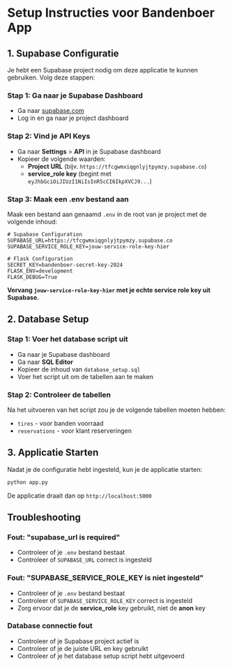 # Setup Instructies voor Bandenboer App

## 1. Supabase Configuratie

Je hebt een Supabase project nodig om deze applicatie te kunnen gebruiken. Volg deze stappen:

### Stap 1: Ga naar je Supabase Dashboard
- Ga naar [supabase.com](https://supabase.com)
- Log in en ga naar je project dashboard

### Stap 2: Vind je API Keys
- Ga naar **Settings** > **API** in je Supabase dashboard
- Kopieer de volgende waarden:
  - **Project URL** (bijv. `https://tfcgwmxiqgnlyjtpymzy.supabase.co`)
  - **service_role key** (begint met `eyJhbGciOiJIUzI1NiIsInR5cCI6IkpXVCJ9...`)

### Stap 3: Maak een .env bestand aan
Maak een bestand aan genaamd `.env` in de root van je project met de volgende inhoud:

```env
# Supabase Configuration
SUPABASE_URL=https://tfcgwmxiqgnlyjtpymzy.supabase.co
SUPABASE_SERVICE_ROLE_KEY=jouw-service-role-key-hier

# Flask Configuration
SECRET_KEY=bandenboer-secret-key-2024
FLASK_ENV=development
FLASK_DEBUG=True
```

**Vervang `jouw-service-role-key-hier` met je echte service role key uit Supabase.**

## 2. Database Setup

### Stap 1: Voer het database script uit
- Ga naar je Supabase dashboard
- Ga naar **SQL Editor**
- Kopieer de inhoud van `database_setup.sql`
- Voer het script uit om de tabellen aan te maken

### Stap 2: Controleer de tabellen
Na het uitvoeren van het script zou je de volgende tabellen moeten hebben:
- `tires` - voor banden voorraad
- `reservations` - voor klant reserveringen

## 3. Applicatie Starten

Nadat je de configuratie hebt ingesteld, kun je de applicatie starten:

```bash
python app.py
```

De applicatie draait dan op `http://localhost:5000`

## Troubleshooting

### Fout: "supabase_url is required"
- Controleer of je `.env` bestand bestaat
- Controleer of `SUPABASE_URL` correct is ingesteld

### Fout: "SUPABASE_SERVICE_ROLE_KEY is niet ingesteld"
- Controleer of je `.env` bestand bestaat
- Controleer of `SUPABASE_SERVICE_ROLE_KEY` correct is ingesteld
- Zorg ervoor dat je de **service_role** key gebruikt, niet de **anon** key

### Database connectie fout
- Controleer of je Supabase project actief is
- Controleer of je de juiste URL en key gebruikt
- Controleer of je het database setup script hebt uitgevoerd 